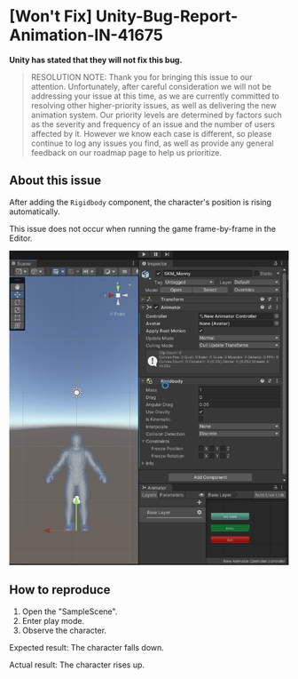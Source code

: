 # [Won't Fix] Unity-Bug-Report-Animation-IN-41675

**Unity has stated that they will not fix this bug.**

> RESOLUTION NOTE:
Thank you for bringing this issue to our attention. Unfortunately, after careful consideration we will not be addressing your issue at this time, as we are currently committed to resolving other higher-priority issues, as well as delivering the new animation system. Our priority levels are determined by factors such as the severity and frequency of an issue and the number of users affected by it. However we know each case is different, so please continue to log any issues you find, as well as provide any general feedback on our roadmap page to help us prioritize.

## About this issue

After adding the `Rigidbody` component, the character's position is rising automatically.

This issue does not occur when running the game frame-by-frame in the Editor.

![Sample](./imgs~/character_rising.gif)

## How to reproduce

1. Open the "SampleScene".
2. Enter play mode.
3. Observe the character.

Expected result: The character falls down.

Actual result: The character rises up.
